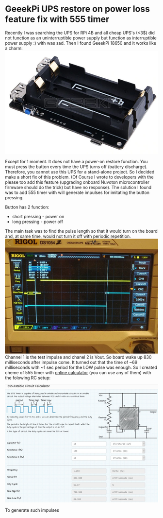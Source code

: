 # GeeekPi UPS restore on power loss feature fix with 555 timer
Recently I was searching the UPS for RPi 4B and all cheap UPS's (<3$) did not function as an uninterruptible power supply but function as interruptible power supply :) with was sad.
Then I found GeeekPi 18650 and it works like a charm:
![](https://github.com/Siegurd01/GeeekPi-18650-Hardware-Fix/blob/main/photo/UPS.jpg)


Except for 1 moment. It does not have a power-on restore function. You must press the button every time the UPS turns off (battery discharge). Therefore, you cannot use this UPS for a stand-alone project.
So I decided make a short fix of this problem. (Of Course I wrote to developers with the please too add this feature (upgrading onboard Nuvoton microcontroller firmware should do the trick) but have no response). 
The solution I found was to add 555 timer with will generate impulses for imitating the button pressing.

Button has 2 function:
 * short pressing - power on
 * long pressing - power off 

The main task was to find the pulse length so that it would turn on the board and, at same time, would not turn it off with periodic repetition.
![](https://github.com/Siegurd01/GeeekPi-18650-Hardware-Fix/blob/main/photo/Oscill.jpg)
Channel 1 is the test impulse and chanel 2 is Vout. So board wake up 830 milliseconds after impulse come.
It turned out that the time of ~69 milliseconds with ~1 sec period for the LOW pulse was enough.
So I created cheme of 555 timer with [online calculator](https://ohmslawcalculator.com/555-astable-calculator) (you can use any of them) with the folowing RC setup:

![](https://github.com/Siegurd01/GeeekPi-18650-Hardware-Fix/blob/main/photo/555%20calc.jpg)

To generate such impulses
